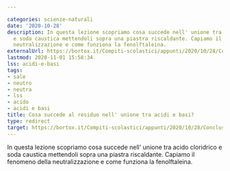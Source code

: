 ```yaml
---

categories: scienze-naturali
date: '2020-10-28'
description: In questa lezione scopriamo cosa succede nell' unione tra acido cloridrico
  e soda caustica mettendoli sopra una piastra riscaldante. Capiamo il fenomeno della
  neutralizzazione e come funziona la fenolftaleina.
externalUrl: https://bortox.it/Compiti-scolastici/appunti/2020/10/28/Conclusioni-percorso-acidi-e-basi.html
lastmod: 2020-11-01 15:58:34
lss: acidi-e-basi
tags:
- sale
- neutro
- neutra
- lss
- acido
- acidi e basi
title: Cosa succede al residuo nell' unione tra acidi e basi?
type: redirect
target: https://bortox.it/Compiti-scolastici/appunti/2020/10/28/Conclusioni-percorso-acidi-e-basi.html
---
```

In questa lezione scopriamo cosa succede nell' unione tra acido cloridrico e soda caustica mettendoli sopra una piastra riscaldante. Capiamo il fenomeno della neutralizzazione e come funziona la fenolftaleina.